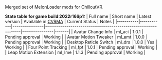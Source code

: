 Merged set of MelonLoader mods for ChilloutVR.

**State table for game build 2022r166p1:**
| Full name | Short name | Latest version | Available in [CVRMA](https://github.com/knah/CVRMelonAssistant) | Current Status | Notes |
|-----------|------------|----------------|-----------------------------------------------------------------|----------------|-------|
| Avatar Change Info | ml_aci | 1.0.1 | Pending approval | Working |
| Avatar Motion Tweaker | ml_amt | 1.0.0 | Pending approval | Working |
| Desktop Reticle Switch | ml_drs | 1.0.0 | Yes | Working |
| Four Point Tracking | ml_fpt | 1.0.1 | Pending approval | Working |
| Leap Motion Extension | ml_lme | 1.1.3 | Pending approval | Working |
